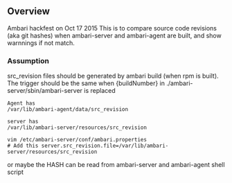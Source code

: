 <!--
   Licensed to the Apache Software Foundation (ASF) under one or more
   contributor license agreements.  See the NOTICE file distributed with
   this work for additional information regarding copyright ownership.
   The ASF licenses this file to You under the Apache License, Version 2.0
   (the "License"); you may not use this file except in compliance with
   the License.  You may obtain a copy of the License at

       http://www.apache.org/licenses/LICENSE-2.0

   Unless required by applicable law or agreed to in writing, software
   distributed under the License is distributed on an "AS IS" BASIS,
   WITHOUT WARRANTIES OR CONDITIONS OF ANY KIND, either express or implied.
   See the License for the specific language governing permissions and
   limitations under the License.
-->


Overview
----------------
Ambari hackfest on Oct 17 2015
This is to compare source code revisions (aka git hashes) when ambari-server and ambari-agent are built, and show warnnings if not match.

### Assumption
src_revision files should be generated by ambari build (when rpm is built).
The trigger should be the same when {buildNumber} in ./ambari-server/sbin/ambari-server is replaced

```
Agent has 
/var/lib/ambari-agent/data/src_revision

server has
/var/lib/ambari-server/resources/src_revision

vim /etc/ambari-server/conf/ambari.properties
# Add this server.src_revision.file=/var/lib/ambari-server/resources/src_revision

```

or maybe the HASH can be read from ambari-server and ambari-agent shell script

### 

